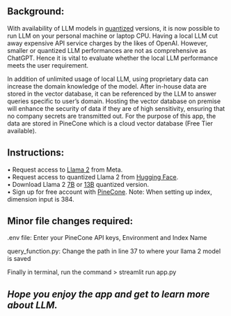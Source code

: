 ## Background:

With availability of LLM models in [quantized](https://www.tensorops.ai/post/what-are-quantized-llms "What are Quantized LLMs?") versions, it is now possible to run LLM on your personal machine or laptop CPU. Having a local LLM cut away expensive API service charges by the likes of OpenAI. However, smaller or quantized LLM performances are not as comprehensive as ChatGPT. Hence it is vital to evaluate whether the local LLM performance meets the user requirement. 

In addition of unlimited usage of local LLM, using proprietary data can increase the domain knowledge of the model. After in-house data are stored in the vector database, it can be referenced by the LLM to answer queries specific to user’s domain. Hosting the vector database on premise will enhance the security of data if they are of high sensitivity, ensuring that no company secrets are transmitted out. For the purpose of this app, the data are stored in PineCone which is a cloud vector database (Free Tier available).



## Instructions:   

•	Request access to [Llama 2](https://ai.meta.com/llama) from Meta.   
•	Request access to quantized Llama 2 from [Hugging Face]( https://huggingface.co/meta-llama).   
•	Download Llama 2 [7B](https://huggingface.co/TheBloke/nsql-llama-2-7B-GGUF) or [13B](https://huggingface.co/TheBloke/Llama-2-13B-GGUF) quantized version.   
•	Sign up for free account with [PineCone](https://www.pinecone.io). Note: When setting up index, dimension input is 384.   


## Minor file changes required:   

.env file: Enter your PineCone API keys, Environment and Index Name   

query_function.py: Change the path in line 37 to where your llama 2 model is saved

Finally in terminal, run the command > streamlit run app.py 

## *Hope you enjoy the app and get to learn more about LLM.* 



